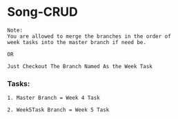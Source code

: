 # Song-CRUD

```
Note: 
You are allowed to merge the branches in the order of 
week tasks into the master branch if need be.

OR

Just Checkout The Branch Named As the Week Task
```

### Tasks:
```
1. Master Branch = Week 4 Task
```

```
2. Week5Task Branch = Week 5 Task
```
